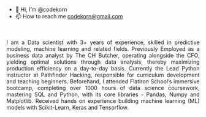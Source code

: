 - 👋 Hi, I’m @codekorn
- 📫 How to reach me codekorn@gmail.com
</br>
<p style='text-align: justify;'>I am a Data scientist with 3+ years of experience, skilled in predictive modeling, machine learning and related fields. Previously Employed as a business data analyst by The CH Butcher, operating alongside the CFO, yielding optimal solutions through data analysis, thereby maximizing production efficiency on a day-to-day basis. Currently the Lead Python instructor at Pathfinder Hacking, responsible for curriculum development and teaching beginners. Beforehand, I attended Flatiron School’s immersive bootcamp, completing over 1000 hours of data science coursework, mastering SQL and Python, with its core libraries - Pandas, Numpy and Matplotlib. Received hands on experience building machine learning (ML) models with Scikit-Learn, Keras and Tensorflow.</p>

<!---
codekorn/codekorn is a ✨ special ✨ repository because its `README.md` (this file) appears on your GitHub profile.
You can click the Preview link to take a look at your changes.
--->
